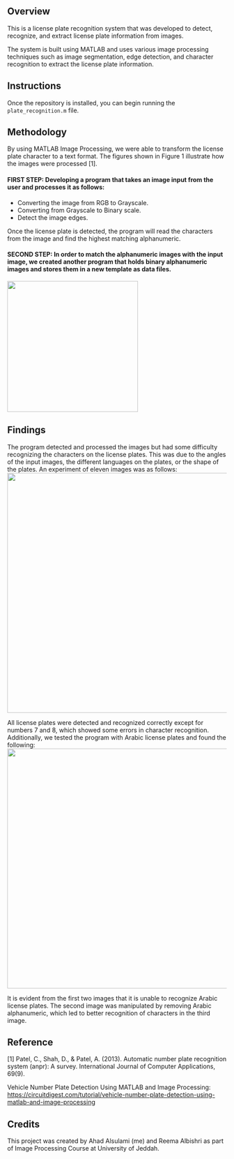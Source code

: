 ## Overview
This is a license plate recognition system that was developed to detect, recognize, and extract license plate information from images.

The system is built using MATLAB and uses various image processing techniques such as image segmentation, edge detection, and character recognition to extract the license plate information.  


## Instructions
Once the repository is installed, you can begin running the `plate_recognition.m` file.


## Methodology  
By using MATLAB Image Processing, we were able to transform the license plate character to a text 
format. The figures shown in Figure 1 illustrate how the images were processed [1].  

#### FIRST STEP: Developing a program that takes an image input from the user and processes it as follows:
- Converting the image from RGB to Grayscale.
- Converting from Grayscale to Binary scale.
- Detect the image edges.  

Once the license plate is detected, the program will read the characters from the image and find the 
highest matching alphanumeric.

#### SECOND STEP: In order to match the alphanumeric images with the input image, we created another program that holds binary alphanumeric images and stores them in a new template as data files.

<img src="https://github.com/AhadAlsulami/license-plate-recognition/assets/99281844/ff1cc7f1-c9d3-4e19-b8b3-bc0de664faaf" width="300">



## Findings
The program detected and processed the images but had some difficulty recognizing the characters on 
the license plates. This was due to the angles of the input images, the different languages on the plates, 
or the shape of the plates. An experiment of eleven images was as follows:  
<img src="https://github.com/AhadAlsulami/license-plate-recognition/assets/99281844/b08e0c84-c161-414a-88ee-9b34ea33f91b" width="550">

All license plates were detected and recognized correctly except for numbers 7 and 8, which showed 
some errors in character recognition. Additionally, we tested the program with Arabic license plates and 
found the following:
<img src="https://github.com/AhadAlsulami/license-plate-recognition/assets/99281844/1b5d82e5-1719-4550-80ea-b91e57154bff" width="550">

It is evident from the first two images that it is unable to recognize Arabic license plates. The second 
image was manipulated by removing Arabic alphanumeric, which led to better recognition of characters 
in the third image.

## Reference 
[1] Patel, C., Shah, D., & Patel, A. (2013). Automatic number plate recognition system (anpr): A 
survey. International Journal of Computer Applications, 69(9).

Vehicle Number Plate Detection Using MATLAB and Image Processing:  
https://circuitdigest.com/tutorial/vehicle-number-plate-detection-using-matlab-and-image-processing

## Credits
This project was created by Ahad Alsulami (me) and Reema Albishri as part of Image Processing Course at University of Jeddah.
